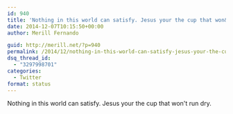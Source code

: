 ```yaml
---
id: 940
title: 'Nothing in this world can satisfy. Jesus your the cup that won&#8217;t run dry.'
date: 2014-12-07T10:15:50+00:00
author: Merill Fernando

guid: http://merill.net/?p=940
permalink: /2014/12/nothing-in-this-world-can-satisfy-jesus-your-the-cup-that-wont-run-dry/
dsq_thread_id:
  - "3297998701"
categories:
  - Twitter
format: status
---
```

Nothing in this world can satisfy. Jesus your the cup that won't run dry.
